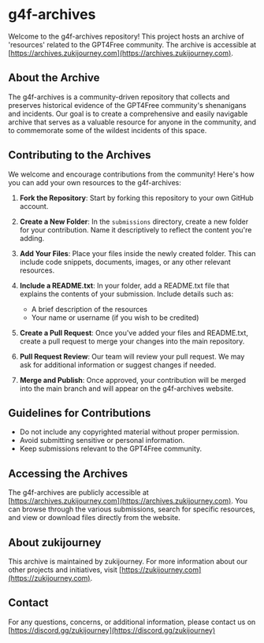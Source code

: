 # g4f-archives

Welcome to the g4f-archives repository! This project hosts an archive of 'resources' related to the GPT4Free community. The archive is accessible at [https://archives.zukijourney.com](https://archives.zukijourney.com).

## About the Archive

The g4f-archives is a community-driven repository that collects and preserves historical evidence of the GPT4Free community's shenanigans and incidents. Our goal is to create a comprehensive and easily navigable archive that serves as a valuable resource for anyone in the community, and to commemorate some of the wildest incidents of this space.

## Contributing to the Archives

We welcome and encourage contributions from the community! Here's how you can add your own resources to the g4f-archives:

1. **Fork the Repository**: Start by forking this repository to your own GitHub account.

2. **Create a New Folder**: In the `submissions` directory, create a new folder for your contribution. Name it descriptively to reflect the content you're adding.

3. **Add Your Files**: Place your files inside the newly created folder. This can include code snippets, documents, images, or any other relevant resources.

4. **Include a README.txt**: In your folder, add a README.txt file that explains the contents of your submission. Include details such as:

   - A brief description of the resources
   - Your name or username (if you wish to be credited)

5. **Create a Pull Request**: Once you've added your files and README.txt, create a pull request to merge your changes into the main repository.

6. **Pull Request Review**: Our team will review your pull request. We may ask for additional information or suggest changes if needed.

7. **Merge and Publish**: Once approved, your contribution will be merged into the main branch and will appear on the g4f-archives website.

## Guidelines for Contributions

- Do not include any copyrighted material without proper permission.
- Avoid submitting sensitive or personal information.
- Keep submissions relevant to the GPT4Free community.

## Accessing the Archives

The g4f-archives are publicly accessible at [https://archives.zukijourney.com](https://archives.zukijourney.com). You can browse through the various submissions, search for specific resources, and view or download files directly from the website.

## About zukijourney

This archive is maintained by zukijourney. For more information about our other projects and initiatives, visit [https://zukijourney.com](https://zukijourney.com).

## Contact

For any questions, concerns, or additional information, please contact us on [https://discord.gg/zukijourney](https://discord.gg/zukijourney)
